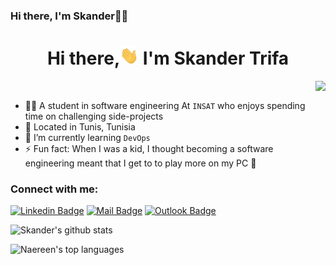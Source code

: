 ### Hi there, I'm Skander👋🏽
<h1 align="center">Hi there,<img src="https://raw.githubusercontent.com/ABSphreak/ABSphreak/master/gifs/Hi.gif" width="30px"> I'm Skander Trifa</h1>

<img align="right" src="https://i.pinimg.com/originals/18/a4/94/18a4949fc9c8067172d3b96e302e7097.gif" height="250"/>
 <br/>

- 👨‍💻 A student in software engineering At `INSAT`  who enjoys spending time on challenging side-projects
- 📍 Located in Tunis, Tunisia
- 🌱 I’m currently learning `DevOps`
- ⚡ Fun fact: When I was a kid, I thought becoming a software engineering meant that I get to to play more on my PC 🤣

### Connect with me:
[![Linkedin Badge](https://img.shields.io/badge/-Skander-0e76a8?style=flat&labelColor=0e76a8&logo=linkedin&logoColor=white)](https://www.linkedin.com/in/skandertrifa/)
[![Mail Badge](https://img.shields.io/badge/-skandertrifa-c0392b?style=flat&labelColor=c0392b&logo=gmail&logoColor=white)](mailto:skander.trifa@gmail.com)
[![Outlook Badge](https://img.shields.io/badge/skanderInsat-0078D4?style=flat&labelColor=microsoft-outlook&logoColor=white)](mailto:trifa.skander@insat.u-carthage.tn)


![Skander's github stats](https://github-readme-stats.vercel.app/api?username=skandertrifa&theme=blue-green)

![Naereen's top languages](https://github-readme-stats.vercel.app/api/top-langs/?username=skandertrifa&theme=blue-green)

